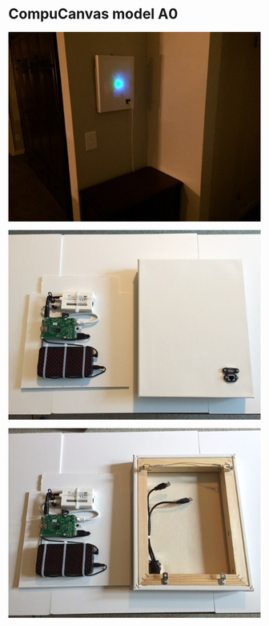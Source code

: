 # CompuCanvas model A0

![A0-running-7-med](images/A0-running-7-med.jpg)


![A0-canvas-front](images/A0-canvas-front.jpg)

![A0-canvas-back](images/A0-canvas-back.jpg)

